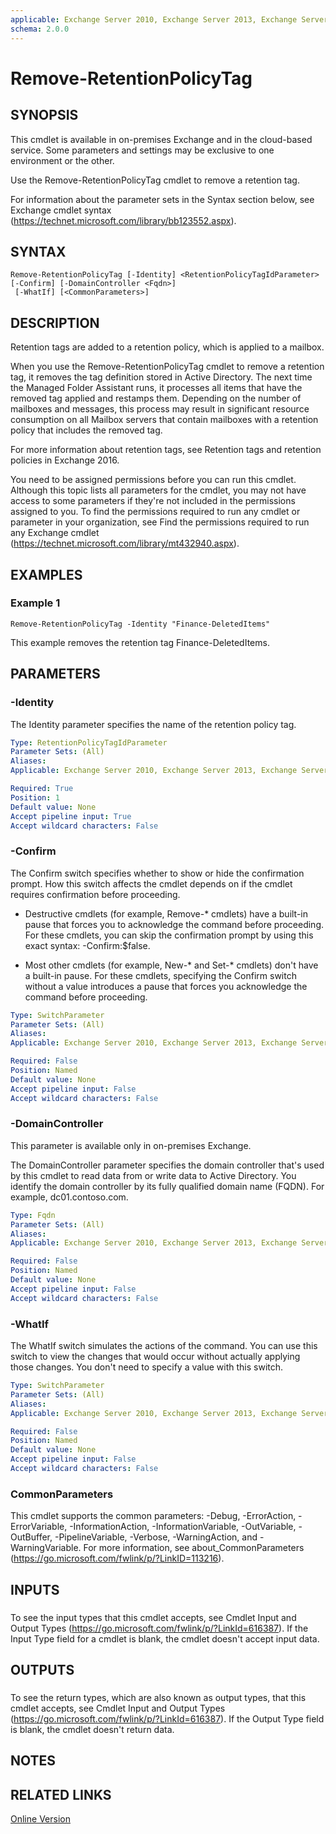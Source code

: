 ```yaml
---
applicable: Exchange Server 2010, Exchange Server 2013, Exchange Server 2016, Exchange Online
schema: 2.0.0
---
```


# Remove-RetentionPolicyTag

## SYNOPSIS
This cmdlet is available in on-premises Exchange and in the cloud-based service. Some parameters and settings may be exclusive to one environment or the other.

Use the Remove-RetentionPolicyTag cmdlet to remove a retention tag.

For information about the parameter sets in the Syntax section below, see Exchange cmdlet syntax (https://technet.microsoft.com/library/bb123552.aspx).

## SYNTAX

```
Remove-RetentionPolicyTag [-Identity] <RetentionPolicyTagIdParameter> [-Confirm] [-DomainController <Fqdn>]
 [-WhatIf] [<CommonParameters>]
```

## DESCRIPTION
Retention tags are added to a retention policy, which is applied to a mailbox.

When you use the Remove-RetentionPolicyTag cmdlet to remove a retention tag, it removes the tag definition stored in Active Directory. The next time the Managed Folder Assistant runs, it processes all items that have the removed tag applied and restamps them. Depending on the number of mailboxes and messages, this process may result in significant resource consumption on all Mailbox servers that contain mailboxes with a retention policy that includes the removed tag.

For more information about retention tags, see Retention tags and retention policies in Exchange 2016.

You need to be assigned permissions before you can run this cmdlet. Although this topic lists all parameters for the cmdlet, you may not have access to some parameters if they're not included in the permissions assigned to you. To find the permissions required to run any cmdlet or parameter in your organization, see Find the permissions required to run any Exchange cmdlet (https://technet.microsoft.com/library/mt432940.aspx).

## EXAMPLES

### Example 1
```
Remove-RetentionPolicyTag -Identity "Finance-DeletedItems"
```

This example removes the retention tag Finance-DeletedItems.

## PARAMETERS

### -Identity
The Identity parameter specifies the name of the retention policy tag.

```yaml
Type: RetentionPolicyTagIdParameter
Parameter Sets: (All)
Aliases:
Applicable: Exchange Server 2010, Exchange Server 2013, Exchange Server 2016, Exchange Online

Required: True
Position: 1
Default value: None
Accept pipeline input: True
Accept wildcard characters: False
```

### -Confirm
The Confirm switch specifies whether to show or hide the confirmation prompt. How this switch affects the cmdlet depends on if the cmdlet requires confirmation before proceeding.

- Destructive cmdlets (for example, Remove-\* cmdlets) have a built-in pause that forces you to acknowledge the command before proceeding. For these cmdlets, you can skip the confirmation prompt by using this exact syntax: -Confirm:$false.

- Most other cmdlets (for example, New-\* and Set-\* cmdlets) don't have a built-in pause. For these cmdlets, specifying the Confirm switch without a value introduces a pause that forces you acknowledge the command before proceeding.

```yaml
Type: SwitchParameter
Parameter Sets: (All)
Aliases:
Applicable: Exchange Server 2010, Exchange Server 2013, Exchange Server 2016, Exchange Online

Required: False
Position: Named
Default value: None
Accept pipeline input: False
Accept wildcard characters: False
```

### -DomainController
This parameter is available only in on-premises Exchange.

The DomainController parameter specifies the domain controller that's used by this cmdlet to read data from or write data to Active Directory. You identify the domain controller by its fully qualified domain name (FQDN). For example, dc01.contoso.com.

```yaml
Type: Fqdn
Parameter Sets: (All)
Aliases:
Applicable: Exchange Server 2010, Exchange Server 2013, Exchange Server 2016, Exchange Online

Required: False
Position: Named
Default value: None
Accept pipeline input: False
Accept wildcard characters: False
```

### -WhatIf
The WhatIf switch simulates the actions of the command. You can use this switch to view the changes that would occur without actually applying those changes. You don't need to specify a value with this switch.

```yaml
Type: SwitchParameter
Parameter Sets: (All)
Aliases:
Applicable: Exchange Server 2010, Exchange Server 2013, Exchange Server 2016, Exchange Online

Required: False
Position: Named
Default value: None
Accept pipeline input: False
Accept wildcard characters: False
```

### CommonParameters
This cmdlet supports the common parameters: -Debug, -ErrorAction, -ErrorVariable, -InformationAction, -InformationVariable, -OutVariable, -OutBuffer, -PipelineVariable, -Verbose, -WarningAction, and -WarningVariable. For more information, see about_CommonParameters (https://go.microsoft.com/fwlink/p/?LinkID=113216).

## INPUTS

###  
To see the input types that this cmdlet accepts, see Cmdlet Input and Output Types (https://go.microsoft.com/fwlink/p/?LinkId=616387). If the Input Type field for a cmdlet is blank, the cmdlet doesn't accept input data.

## OUTPUTS

###  
To see the return types, which are also known as output types, that this cmdlet accepts, see Cmdlet Input and Output Types (https://go.microsoft.com/fwlink/p/?LinkId=616387). If the Output Type field is blank, the cmdlet doesn't return data.

## NOTES

## RELATED LINKS

[Online Version](https://technet.microsoft.com/library/0db7cb8a-83aa-4843-b7fb-d562b837294a.aspx)
